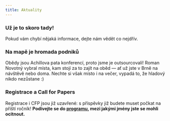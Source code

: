 ```yaml
---
title: Aktuality
---
```

### Už je to skoro tady!

Pokud vám chybí nějaká informace, dejte nám vědět co nejdřív.

### Na mapě je hromada podniků

Obědy jsou Achillova pata konferencí, proto jsme je outsourcovali! Roman Novotný vybral místa, kam stojí za to zajít na oběd — ať už jste v Brně na návštěvě nebo doma. Nechte si však místo i na večer, vypadá to, že hladový nikdo nezůstane :)

### Registrace a Call for Papers

Registrace i CFP jsou již uzavřené: s příspěvky již budete muset počkat na příští ročník! **Podívejte se do [programu](#program), mezi jakými jmény jste se mohli ocitnout.**
